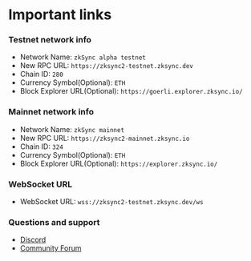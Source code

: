 # Important links

### Testnet network info

- Network Name: `zkSync alpha testnet`
- New RPC URL: `https://zksync2-testnet.zksync.dev`
- Chain ID: `280`
- Currency Symbol(Optional): `ETH`
- Block Explorer URL(Optional): `https://goerli.explorer.zksync.io/`

### Mainnet network info

- Network Name: `zkSync mainnet`
- New RPC URL: `https://zksync2-mainnet.zksync.io`
- Chain ID: `324`
- Currency Symbol(Optional): `ETH`
- Block Explorer URL(Optional): `https://explorer.zksync.io/`

### WebSocket URL

- WebSocket URL: `wss://zksync2-testnet.zksync.dev/ws`

### Questions and support

- [Discord](https://discord.gg/px2aR7w)
- [Community Forum](https://community.zksync.io/)
